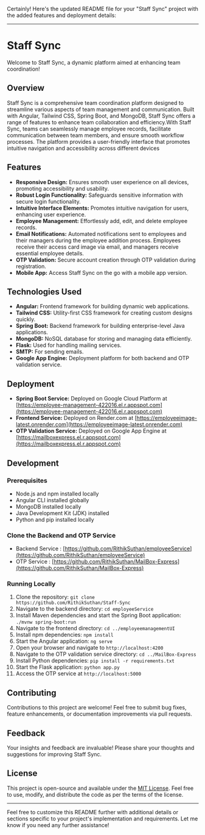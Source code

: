 Certainly! Here's the updated README file for your "Staff Sync" project with the added features and deployment details:

---

# Staff Sync

Welcome to Staff Sync, a dynamic platform aimed at enhancing team coordination!

## Overview

Staff Sync is a comprehensive team coordination platform designed to streamline various aspects of team management and communication. Built with Angular, Tailwind CSS, Spring Boot, and MongoDB, Staff Sync offers a range of features to enhance team collaboration and efficiency.With Staff Sync, teams can seamlessly manage employee records, facilitate communication between team members, and ensure smooth workflow processes. The platform provides a user-friendly interface that promotes intuitive navigation and accessibility across different devices

## Features

- **Responsive Design:** Ensures smooth user experience on all devices, promoting accessibility and usability.
- **Robust Login Functionality:** Safeguards sensitive information with secure login functionality.
- **Intuitive Interface Elements:** Promotes intuitive navigation for users, enhancing user experience.
- **Employee Management:** Effortlessly add, edit, and delete employee records.
- **Email Notifications:** Automated notifications sent to employees and their managers during the employee addition process. Employees receive their access card image via email, and managers receive essential employee details.
- **OTP Validation:** Secure account creation through OTP validation during registration.
- **Mobile App:** Access Staff Sync on the go with a mobile app version.

## Technologies Used

- **Angular:** Frontend framework for building dynamic web applications.
- **Tailwind CSS:** Utility-first CSS framework for creating custom designs quickly.
- **Spring Boot:** Backend framework for building enterprise-level Java applications.
- **MongoDB:** NoSQL database for storing and managing data efficiently.
- **Flask:** Used for handling mailing services.
- **SMTP:** For sending emails.
- **Google App Engine:** Deployment platform for both backend and OTP validation service.

## Deployment

- **Spring Boot Service:** Deployed on Google Cloud Platform at [https://employee-management-422016.el.r.appspot.com](https://employee-management-422016.el.r.appspot.com)
- **Frontend Service:** Deployed on Render.com at [https://employeeimage-latest.onrender.com](https://employeeimage-latest.onrender.com)
- **OTP Validation Service:** Deployed on Google App Engine at [https://mailboxexpress.el.r.appspot.com](https://mailboxexpress.el.r.appspot.com)

## Development

### Prerequisites

- Node.js and npm installed locally
- Angular CLI installed globally
- MongoDB installed locally
- Java Development Kit (JDK) installed
- Python and pip installed locally

### Clone the Backend and OTP Service
- Backend Service : [https://github.com/RithikSuthan/employeeService](https://github.com/RithikSuthan/employeeService)
- OTP Service : [https://github.com/RithikSuthan/MailBox-Express](https://github.com/RithikSuthan/MailBox-Express)

### Running Locally

1. Clone the repository: `git clone https://github.com/RithikSuthan/Staff-Sync`
2. Navigate to the backend directory: `cd employeeService`
3. Install Maven dependencies and start the Spring Boot application: `./mvnw spring-boot:run`
4. Navigate to the frontend directory: `cd ../employeemanagementUI`
5. Install npm dependencies: `npm install`
6. Start the Angular application: `ng serve`
7. Open your browser and navigate to `http://localhost:4200`
8. Navigate to the OTP validation service directory: `cd ../MailBox-Express`
9. Install Python dependencies: `pip install -r requirements.txt`
10. Start the Flask application: `python app.py`
11. Access the OTP service at `http://localhost:5000`

## Contributing

Contributions to this project are welcome! Feel free to submit bug fixes, feature enhancements, or documentation improvements via pull requests.

## Feedback

Your insights and feedback are invaluable! Please share your thoughts and suggestions for improving Staff Sync.

## License

This project is open-source and available under the [MIT License](LICENSE). Feel free to use, modify, and distribute the code as per the terms of the license.

---

Feel free to customize this README further with additional details or sections specific to your project's implementation and requirements. Let me know if you need any further assistance!

